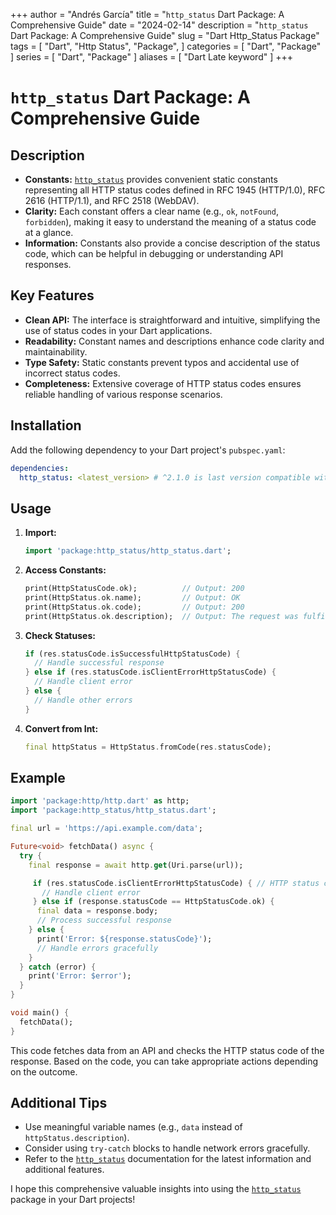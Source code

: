+++
author = "Andrés García"
title = "`http_status` Dart Package: A Comprehensive Guide"
date = "2024-02-14"
description = "`http_status` Dart Package: A Comprehensive Guide"
slug = "Dart Http_Status Package"
tags = [
  "Dart",
  "Http Status",
  "Package",
]
categories = [
  "Dart",
  "Package"
]
series = [
  "Dart",
  "Package"
]
aliases = [
  "Dart Late keyword"
]
+++

# `http_status` Dart Package: A Comprehensive Guide

## Description

* **Constants:** [`http_status`] provides convenient static constants representing all HTTP status codes defined in RFC 1945 (HTTP/1.0), RFC 2616 (HTTP/1.1), and RFC 2518 (WebDAV).
* **Clarity:** Each constant offers a clear name (e.g., `ok`, `notFound`, `forbidden`), making it easy to understand the meaning of a status code at a glance.
* **Information:** Constants also provide a concise description of the status code, which can be helpful in debugging or understanding API responses.

## Key Features

* **Clean API:** The interface is straightforward and intuitive, simplifying the use of status codes in your Dart applications.
* **Readability:** Constant names and descriptions enhance code clarity and maintainability.
* **Type Safety:** Static constants prevent typos and accidental use of incorrect status codes.
* **Completeness:** Extensive coverage of HTTP status codes ensures reliable handling of various response scenarios.

## Installation

Add the following dependency to your Dart project's `pubspec.yaml`:

```yaml
dependencies:
  http_status: <latest_version> # ^2.1.0 is last version compatible with v1.x
```

## Usage

1. **Import:**

   ```dart
   import 'package:http_status/http_status.dart';
   ```

2. **Access Constants:**

   ```dart
   print(HttpStatusCode.ok);          // Output: 200
   print(HttpStatus.ok.name);         // Output: OK
   print(HttpStatus.ok.code);         // Output: 200
   print(HttpStatus.ok.description);  // Output: The request was fulfilled.
   ```

3. **Check Statuses:**

   ```dart
   if (res.statusCode.isSuccessfulHttpStatusCode) {
     // Handle successful response
   } else if (res.statusCode.isClientErrorHttpStatusCode) {
     // Handle client error
   } else {
     // Handle other errors
   }
   ```

4. **Convert from Int:**

   ```dart
   final httpStatus = HttpStatus.fromCode(res.statusCode);
   ```

## Example

```dart
import 'package:http/http.dart' as http;
import 'package:http_status/http_status.dart';

final url = 'https://api.example.com/data';

Future<void> fetchData() async {
  try {
    final response = await http.get(Uri.parse(url));

     if (res.statusCode.isClientErrorHttpStatusCode) { // HTTP status code 400 - 499
       // Handle client error
     } else if (response.statusCode == HttpStatusCode.ok) {
      final data = response.body;
      // Process successful response
    } else {
      print('Error: ${response.statusCode}');
      // Handle errors gracefully
    }
  } catch (error) {
    print('Error: $error');
  }
}

void main() {
  fetchData();
}
```

This code fetches data from an API and checks the HTTP status code of the response. Based on the code, you can take appropriate actions depending on the outcome.

## Additional Tips

* Use meaningful variable names (e.g., `data` instead of `httpStatus.description`).
* Consider using `try-catch` blocks to handle network errors gracefully.
* Refer to the [`http_status`] documentation for the latest information and additional features.

I hope this comprehensive valuable insights into using the [`http_status`] package in your Dart projects!

[`http_status`]: https://github.com/DartForge/http_status
